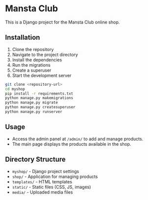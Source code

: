 
# Mansta Club

This is a Django project for the Mansta Club online shop.

## Installation

1. Clone the repository
2. Navigate to the project directory
3. Install the dependencies
4. Run the migrations
5. Create a superuser
6. Start the development server

```bash
git clone <repository-url>
cd myshop
pip install -r requirements.txt
python manage.py makemigrations
python manage.py migrate
python manage.py createsuperuser
python manage.py runserver
```

## Usage

- Access the admin panel at `/admin/` to add and manage products.
- The main page displays the products available in the shop.

## Directory Structure

- `myshop/` - Django project settings
- `shop/` - Application for managing products
- `templates/` - HTML templates
- `static/` - Static files (CSS, JS, images)
- `media/` - Uploaded media files
